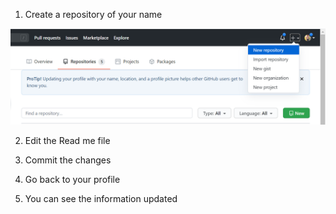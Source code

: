 1)	Create a repository of your name 

![](https://github.com/RaviHarsha/RaviHarsha/blob/master/Images/1New%20Repository.png)
 

2)	Edit the Read me file 

 

3)	Commit the changes


4)	Go back to your profile
 

5)	You can see the information updated

 

